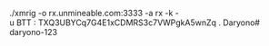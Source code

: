 ./xmrig -o rx.unmineable.com:3333 -a rx -k -u BTT : TXQ3UBYCq7G4E1xCDMRS3c7VWPgkA5wnZq . Daryono# daryono-123
